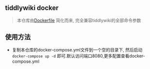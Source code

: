 ## tiddlywiki docker

> 本仓库由[Dockerfile](https://github.com/oeyoews/tiddlywiki-starter-kit/blob/main/Dockerfile) 简化而来, 完全兼容tiddlywiki的全部命令参数

## 使用方法

* 复制本仓库的docker-compose.yml文件到一个空的目录下, 然后启动 `docker-compose up -d` 即可.默认访问端口8080,更多配置查看docker-compose.yml
